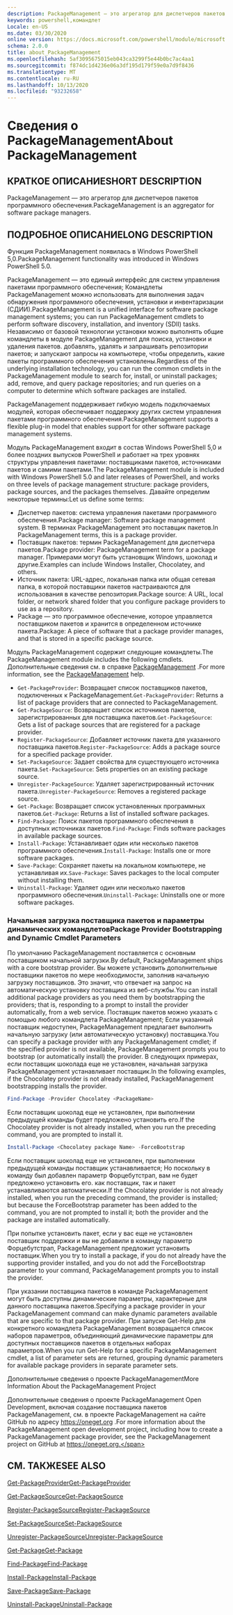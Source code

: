 ```yaml
---
description: PackageManagement — это агрегатор для диспетчеров пакетов программного обеспечения.
keywords: powershell,командлет
Locale: en-US
ms.date: 03/30/2020
online version: https://docs.microsoft.com/powershell/module/microsoft.powershell.core/about/about_packagemanagement?view=powershell-7.1&WT.mc_id=ps-gethelp
schema: 2.0.0
title: about_PackageManagement
ms.openlocfilehash: 5af3095675015eb043ca3299f5e44b0bc7ac4aa1
ms.sourcegitcommit: f874dc1d4236e06a3df195d179f59e0a7d9f8436
ms.translationtype: MT
ms.contentlocale: ru-RU
ms.lasthandoff: 10/13/2020
ms.locfileid: "93232658"
---
```

# <a name="about-packagemanagement"></a><span data-ttu-id="030da-104">Сведения о PackageManagement</span><span class="sxs-lookup"><span data-stu-id="030da-104">About PackageManagement</span></span>

## <a name="short-description"></a><span data-ttu-id="030da-105">КРАТКОЕ ОПИСАНИЕ</span><span class="sxs-lookup"><span data-stu-id="030da-105">SHORT DESCRIPTION</span></span>
<span data-ttu-id="030da-106">PackageManagement — это агрегатор для диспетчеров пакетов программного обеспечения.</span><span class="sxs-lookup"><span data-stu-id="030da-106">PackageManagement is an aggregator for software package managers.</span></span>

## <a name="long-description"></a><span data-ttu-id="030da-107">ПОДРОБНОЕ ОПИСАНИЕ</span><span class="sxs-lookup"><span data-stu-id="030da-107">LONG DESCRIPTION</span></span>

<span data-ttu-id="030da-108">Функция PackageManagement появилась в Windows PowerShell 5,0.</span><span class="sxs-lookup"><span data-stu-id="030da-108">PackageManagement functionality was introduced in Windows PowerShell 5.0.</span></span>

<span data-ttu-id="030da-109">PackageManagement — это единый интерфейс для систем управления пакетами программного обеспечения; Командлеты PackageManagement можно использовать для выполнения задач обнаружения программного обеспечения, установки и инвентаризации (СДИИ).</span><span class="sxs-lookup"><span data-stu-id="030da-109">PackageManagement is a unified interface for software package management systems; you can run PackageManagement cmdlets to perform software discovery, installation, and inventory (SDII) tasks.</span></span> <span data-ttu-id="030da-110">Независимо от базовой технологии установки можно выполнять общие командлеты в модуле PackageManagement для поиска, установки и удаления пакетов. добавлять, удалять и запрашивать репозитории пакетов; и запускают запросы на компьютере, чтобы определить, какие пакеты программного обеспечения установлены.</span><span class="sxs-lookup"><span data-stu-id="030da-110">Regardless of the underlying installation technology, you can run the common cmdlets in the PackageManagement module to search for, install, or uninstall packages; add, remove, and query package repositories; and run queries on a computer to determine which software packages are installed.</span></span>

<span data-ttu-id="030da-111">PackageManagement поддерживает гибкую модель подключаемых модулей, которая обеспечивает поддержку других систем управления пакетами программного обеспечения.</span><span class="sxs-lookup"><span data-stu-id="030da-111">PackageManagement supports a flexible plug-in model that enables support for other software package management systems.</span></span>

<span data-ttu-id="030da-112">Модуль PackageManagement входит в состав Windows PowerShell 5,0 и более поздних выпусков PowerShell и работает на трех уровнях структуры управления пакетами: поставщиками пакетов, источниками пакетов и самими пакетами.</span><span class="sxs-lookup"><span data-stu-id="030da-112">The PackageManagement module is included with Windows PowerShell 5.0 and later releases of PowerShell, and works on three levels of package management structure: package providers, package sources, and the packages themselves.</span></span> <span data-ttu-id="030da-113">Давайте определим некоторые термины:</span><span class="sxs-lookup"><span data-stu-id="030da-113">Let us define some terms:</span></span>

- <span data-ttu-id="030da-114">Диспетчер пакетов: система управления пакетами программного обеспечения.</span><span class="sxs-lookup"><span data-stu-id="030da-114">Package manager: Software package management system.</span></span> <span data-ttu-id="030da-115">В терминах PackageManagement это поставщик пакетов.</span><span class="sxs-lookup"><span data-stu-id="030da-115">In PackageManagement terms, this is a package provider.</span></span>
- <span data-ttu-id="030da-116">Поставщик пакетов: термин PackageManagement для диспетчера пакетов.</span><span class="sxs-lookup"><span data-stu-id="030da-116">Package provider: PackageManagement term for a package manager.</span></span> <span data-ttu-id="030da-117">Примерами могут быть установщик Windows, шоколад и другие.</span><span class="sxs-lookup"><span data-stu-id="030da-117">Examples can include Windows Installer, Chocolatey, and others.</span></span>
- <span data-ttu-id="030da-118">Источник пакета: URL-адрес, локальная папка или общая сетевая папка, в которой поставщики пакетов настраиваются для использования в качестве репозитория.</span><span class="sxs-lookup"><span data-stu-id="030da-118">Package source: A URL, local folder, or network shared folder that you configure package providers to use as a repository.</span></span>
- <span data-ttu-id="030da-119">Package — это программное обеспечение, которое управляется поставщиком пакетов и хранится в определенном источнике пакета.</span><span class="sxs-lookup"><span data-stu-id="030da-119">Package: A piece of software that a package provider manages, and that is stored in a specific package source.</span></span>

<span data-ttu-id="030da-120">Модуль PackageManagement содержит следующие командлеты.</span><span class="sxs-lookup"><span data-stu-id="030da-120">The PackageManagement module includes the following cmdlets.</span></span> <span data-ttu-id="030da-121">Дополнительные сведения см. в справке [PackageManagement](/powershell/module/packagemanagement) .</span><span class="sxs-lookup"><span data-stu-id="030da-121">For more information, see the [PackageManagement](/powershell/module/packagemanagement) help.</span></span>

- <span data-ttu-id="030da-122">`Get-PackageProvider`: Возвращает список поставщиков пакетов, подключенных к PackageManagement.</span><span class="sxs-lookup"><span data-stu-id="030da-122">`Get-PackageProvider`: Returns a list of package providers that are  connected to PackageManagement.</span></span>
- <span data-ttu-id="030da-123">`Get-PackageSource`: Возвращает список источников пакетов, зарегистрированных для поставщика пакетов.</span><span class="sxs-lookup"><span data-stu-id="030da-123">`Get-PackageSource`: Gets a list of package sources that are registered for a package provider.</span></span>
- <span data-ttu-id="030da-124">`Register-PackageSource`: Добавляет источник пакета для указанного поставщика пакетов.</span><span class="sxs-lookup"><span data-stu-id="030da-124">`Register-PackageSource`: Adds a package source for a specified package provider.</span></span>
- <span data-ttu-id="030da-125">`Set-PackageSource`: Задает свойства для существующего источника пакета.</span><span class="sxs-lookup"><span data-stu-id="030da-125">`Set-PackageSource`: Sets properties on an existing package source.</span></span>
- <span data-ttu-id="030da-126">`Unregister-PackageSource`: Удаляет зарегистрированный источник пакета.</span><span class="sxs-lookup"><span data-stu-id="030da-126">`Unregister-PackageSource`: Removes a registered package source.</span></span>
- <span data-ttu-id="030da-127">`Get-Package`: Возвращает список установленных программных пакетов.</span><span class="sxs-lookup"><span data-stu-id="030da-127">`Get-Package`: Returns a list of installed software packages.</span></span>
- <span data-ttu-id="030da-128">`Find-Package`: Поиск пакетов программного обеспечения в доступных источниках пакетов.</span><span class="sxs-lookup"><span data-stu-id="030da-128">`Find-Package`: Finds software packages in available package sources.</span></span>
- <span data-ttu-id="030da-129">`Install-Package`: Устанавливает один или несколько пакетов программного обеспечения.</span><span class="sxs-lookup"><span data-stu-id="030da-129">`Install-Package`: Installs one or more software packages.</span></span>
- <span data-ttu-id="030da-130">`Save-Package`: Сохраняет пакеты на локальном компьютере, не устанавливая их.</span><span class="sxs-lookup"><span data-stu-id="030da-130">`Save-Package`: Saves packages to the local computer without installing them.</span></span>
- <span data-ttu-id="030da-131">`Uninstall-Package`: Удаляет один или несколько пакетов программного обеспечения.</span><span class="sxs-lookup"><span data-stu-id="030da-131">`Uninstall-Package`: Uninstalls one or more software packages.</span></span>

### <a name="package-provider-bootstrapping-and-dynamic-cmdlet-parameters"></a><span data-ttu-id="030da-132">Начальная загрузка поставщика пакетов и параметры динамических командлетов</span><span class="sxs-lookup"><span data-stu-id="030da-132">Package Provider Bootstrapping and Dynamic Cmdlet Parameters</span></span>

<span data-ttu-id="030da-133">По умолчанию PackageManagement поставляется с основным поставщиком начальной загрузки.</span><span class="sxs-lookup"><span data-stu-id="030da-133">By default, PackageManagement ships with a core bootstrap provider.</span></span> <span data-ttu-id="030da-134">Вы можете установить дополнительные поставщики пакетов по мере необходимости, заполнив начальную загрузку поставщиков. Это значит, что отвечает на запрос на автоматическую установку поставщика из веб-службы.</span><span class="sxs-lookup"><span data-stu-id="030da-134">You can install additional package providers as you need them by bootstrapping the providers; that is, responding to a prompt to install the provider automatically, from a web service.</span></span> <span data-ttu-id="030da-135">Поставщик пакетов можно указать с помощью любого командлета PackageManagement; Если указанный поставщик недоступен, PackageManagement предлагает выполнить начальную загрузку (или автоматическую установку) поставщика.</span><span class="sxs-lookup"><span data-stu-id="030da-135">You can specify a package provider with any PackageManagement cmdlet; if the specified provider is not available, PackageManagement prompts you to bootstrap (or automatically install) the provider.</span></span> <span data-ttu-id="030da-136">В следующих примерах, если поставщик шоколада еще не установлен, начальная загрузка PackageManagement устанавливает поставщик.</span><span class="sxs-lookup"><span data-stu-id="030da-136">In the following examples, if the Chocolatey provider is not already installed, PackageManagement bootstrapping installs the provider.</span></span>

```powershell
Find-Package -Provider Chocolatey <PackageName>
```

<span data-ttu-id="030da-137">Если поставщик шоколад еще не установлен, при выполнении предыдущей команды будет предложено установить его.</span><span class="sxs-lookup"><span data-stu-id="030da-137">If the Chocolatey provider is not already installed, when you run the preceding command, you are prompted to install it.</span></span>

```powershell
Install-Package <Chocolatey package Name> -ForceBootstrap
```

<span data-ttu-id="030da-138">Если поставщик шоколад еще не установлен, при выполнении предыдущей команды поставщик устанавливается; Но поскольку в команду был добавлен параметр Форцебутстрап, вам не будет предложено установить его. как поставщик, так и пакет устанавливаются автоматически.</span><span class="sxs-lookup"><span data-stu-id="030da-138">If the Chocolatey provider is not already installed, when you run the preceding command, the provider is installed; but because the ForceBootstrap parameter has been added to the command, you are not prompted to install it; both the provider and the package are installed automatically.</span></span>

<span data-ttu-id="030da-139">При попытке установить пакет, если у вас еще не установлен поставщик поддержки и вы не добавили в команду параметр Форцебутстрап, PackageManagement предложит установить поставщик.</span><span class="sxs-lookup"><span data-stu-id="030da-139">When you try to install a package, if you do not already have the supporting provider installed, and you do not add the ForceBootstrap parameter to your command, PackageManagement prompts you to install the provider.</span></span>

<span data-ttu-id="030da-140">При указании поставщика пакетов в команде PackageManagement могут быть доступны динамические параметры, характерные для данного поставщика пакетов.</span><span class="sxs-lookup"><span data-stu-id="030da-140">Specifying a package provider in your PackageManagement command can make dynamic parameters available that are specific to that package provider.</span></span> <span data-ttu-id="030da-141">При запуске Get-Help для конкретного командлета PackageManagement возвращается список наборов параметров, объединяющий динамические параметры для доступных поставщиков пакетов в отдельных наборах параметров.</span><span class="sxs-lookup"><span data-stu-id="030da-141">When you run Get-Help for a specific PackageManagement cmdlet, a list of parameter sets are returned, grouping dynamic parameters for available package providers in separate parameter sets.</span></span>

<span data-ttu-id="030da-142">Дополнительные сведения о проекте PackageManagement</span><span class="sxs-lookup"><span data-stu-id="030da-142">More Information About the PackageManagement Project</span></span>

<span data-ttu-id="030da-143">Дополнительные сведения о проекте PackageManagement Open Development, включая создание поставщика пакетов PackageManagement, см. в проекте PackageManagement на сайте GitHub по адресу https://oneget.org .</span><span class="sxs-lookup"><span data-stu-id="030da-143">For more information about the PackageManagement open development project, including how to create a PackageManagement package provider, see the PackageManagement project on GitHub at https://oneget.org.</span></span>

## <a name="see-also"></a><span data-ttu-id="030da-144">СМ. ТАКЖЕ</span><span class="sxs-lookup"><span data-stu-id="030da-144">SEE ALSO</span></span>

[<span data-ttu-id="030da-145">Get-PackageProvider</span><span class="sxs-lookup"><span data-stu-id="030da-145">Get-PackageProvider</span></span>](xref:PackageManagement.Get-PackageProvider)

[<span data-ttu-id="030da-146">Get-PackageSource</span><span class="sxs-lookup"><span data-stu-id="030da-146">Get-PackageSource</span></span>](xref:PackageManagement.Get-PackageSource)

[<span data-ttu-id="030da-147">Register-PackageSource</span><span class="sxs-lookup"><span data-stu-id="030da-147">Register-PackageSource</span></span>](xref:PackageManagement.Register-PackageSource)

[<span data-ttu-id="030da-148">Set-PackageSource</span><span class="sxs-lookup"><span data-stu-id="030da-148">Set-PackageSource</span></span>](xref:PackageManagement.Set-PackageSource)

[<span data-ttu-id="030da-149">Unregister-PackageSource</span><span class="sxs-lookup"><span data-stu-id="030da-149">Unregister-PackageSource</span></span>](xref:PackageManagement.Unregister-PackageSource)

[<span data-ttu-id="030da-150">Get-Package</span><span class="sxs-lookup"><span data-stu-id="030da-150">Get-Package</span></span>](xref:PackageManagement.Get-Package)

[<span data-ttu-id="030da-151">Find-Package</span><span class="sxs-lookup"><span data-stu-id="030da-151">Find-Package</span></span>](xref:PackageManagement.Find-Package)

[<span data-ttu-id="030da-152">Install-Package</span><span class="sxs-lookup"><span data-stu-id="030da-152">Install-Package</span></span>](xref:PackageManagement.Install-Package)

[<span data-ttu-id="030da-153">Save-Package</span><span class="sxs-lookup"><span data-stu-id="030da-153">Save-Package</span></span>](xref:PackageManagement.Save-Package)

[<span data-ttu-id="030da-154">Uninstall-Package</span><span class="sxs-lookup"><span data-stu-id="030da-154">Uninstall-Package</span></span>](xref:PackageManagement.Uninstall-Package)

